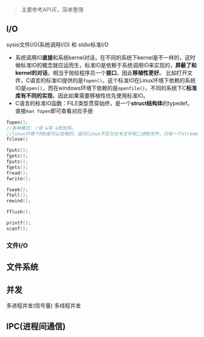 > 主要参考APUE，简单整理

## I/O
sysio文件I/O(系统调用I/O) 和 stdio标准I/O

* 系统调用IO**直接**和系统kernel对话，在不同的系统下kernel是不一样的，这时候标准IO的概念就应运而生，标准IO是依赖于系统调用IO来实现的，**屏蔽了和kernel的对话**，相当于抛给程序员一个**接口**，因此**移植性更好**。
比如打开文件，C语言的标准IO提供的是`fopen()`，这个标准IO在Linux环境下依赖的系统IO是`open()`，而在windows环境下依赖的是`openfile()`，不同的系统下C**标准库有不同的实现**，因此如果需要移植性优先使用标准IO。
* C语言的标准IO函数：FILE类型贯穿始终，是一个**struct结构体**的typedef。直接`man fopen`即可查看对应手册
```cpp
fopen();
//各种模式: r读 w写 a附加写。
//linux环境下的b是可以忽略的，因为linux不区分文本文件和二进制文件，只有一个stream的概念
fclose()

fputc();
fgetc();
fputs();
fgets();
fread();
fwrite();

fseek();
ftell();
rewind();

fflush();

printf();
scanf();
```

### 文件I/O

## 文件系统

## 并发
多进程并发(信号量)
多线程并发

## IPC(进程间通信)
